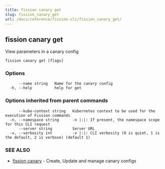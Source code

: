 ```yaml
---
title: fission canary get
slug: fission_canary_get
url: /docs/reference/fission-cli/fission_canary_get/
---
```

## fission canary get

View parameters in a canary config

```
fission canary get [flags]
```

### Options

```
      --name string   Name for the canary config
  -h, --help          help for get
```

### Options inherited from parent commands

```
      --kube-context string   Kubernetes context to be used for the execution of Fission commands
  -n, --namespace string      -n |:|: If present, the namespace scope for this CLI request
      --server string         Server URL
  -v, --verbosity int         -v |:|: CLI verbosity (0 is quiet, 1 is the default, 2 is verbose) (default 1)
```

### SEE ALSO

* [fission canary](/docs/reference/fission-cli/fission_canary/)	 - Create, Update and manage canary configs

